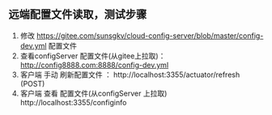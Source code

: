 ## 远端配置文件读取，测试步骤 
1.  修改 https://gitee.com/sunsgkv/cloud-config-server/blob/master/config-dev.yml  配置文件
2.  查看configServer 配置文件(从gitee上拉取)：http://config8888.com:8888/config-dev.yml
3.  客户端 手动 刷新配置文件 ：    http://localhost:3355/actuator/refresh (POST)
4.  客户端 查看 配置文件(从configServer 上拉取)    http://localhost:3355/configinfo
